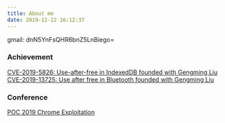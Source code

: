 ```yaml
---
title: About me
date: 2019-12-22 16:12:37
---
```


gmail: dnN5YnFsQHR6bnZ5LnBiego=

### Achievement

[CVE-2019-5826: Use-after-free in IndexedDB founded with Gengming Liu](https://crbug.com/941746)
[CVE-2019-13725: Use after free in Bluetooth founded with Gengming Liu](https://crbug.com/1025067)

### Conference

[POC 2019 Chrome Exploitation](http://www.powerofcommunity.net/poc2019/Gengming.pdf)
